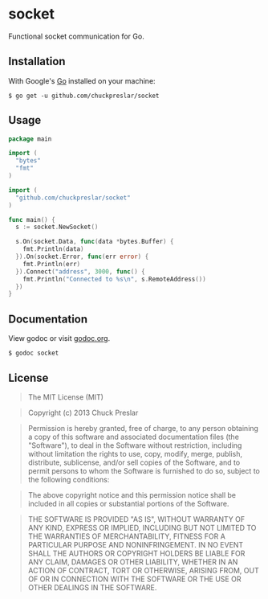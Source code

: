 # socket

Functional socket communication for Go.

## Installation

With Google's [Go](http://www.golang.org) installed on your machine:

    $ go get -u github.com/chuckpreslar/socket

## Usage



```go
package main

import (
  "bytes"
  "fmt"
)

import (
  "github.com/chuckpreslar/socket"
)

func main() {
  s := socket.NewSocket()

  s.On(socket.Data, func(data *bytes.Buffer) {
    fmt.Println(data)
  }).On(socket.Error, func(err error) {
    fmt.Println(err)
  }).Connect("address", 3000, func() {
    fmt.Println("Connected to %s\n", s.RemoteAddress())
  })
}
```

## Documentation

View godoc or visit [godoc.org](http://godoc.org/github.com/chuckpreslar/socket).

    $ godoc socket

## License

> The MIT License (MIT)

> Copyright (c) 2013 Chuck Preslar

> Permission is hereby granted, free of charge, to any person obtaining a copy
> of this software and associated documentation files (the "Software"), to deal
> in the Software without restriction, including without limitation the rights
> to use, copy, modify, merge, publish, distribute, sublicense, and/or sell
> copies of the Software, and to permit persons to whom the Software is
> furnished to do so, subject to the following conditions:

> The above copyright notice and this permission notice shall be included in
> all copies or substantial portions of the Software.

> THE SOFTWARE IS PROVIDED "AS IS", WITHOUT WARRANTY OF ANY KIND, EXPRESS OR
> IMPLIED, INCLUDING BUT NOT LIMITED TO THE WARRANTIES OF MERCHANTABILITY,
> FITNESS FOR A PARTICULAR PURPOSE AND NONINFRINGEMENT. IN NO EVENT SHALL THE
> AUTHORS OR COPYRIGHT HOLDERS BE LIABLE FOR ANY CLAIM, DAMAGES OR OTHER
> LIABILITY, WHETHER IN AN ACTION OF CONTRACT, TORT OR OTHERWISE, ARISING FROM,
> OUT OF OR IN CONNECTION WITH THE SOFTWARE OR THE USE OR OTHER DEALINGS IN
> THE SOFTWARE.
